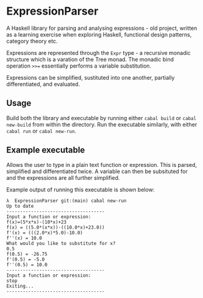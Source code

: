 # ExpressionParser
A Haskell library for parsing and analysing expressions - old project, written as a learning exercise when exploring Haskell, functional design patterns, category theory etc.

Expressions are represented through the `Expr` type - a recursive monadic structure which is a varation of the Tree monad. The monadic bind operation `>>=` essentially performs a variable substitution.

Expressions can be simplified, sustituted into one another, partially differentiated, and evaluated.

## Usage
Build both the library and executable by running either `cabal build` or `cabal new-build` from within the directory.
Run the executable similarly, with either `cabal run` or `cabal new-run`.

## Example executable
Allows the user to type in a plain text function or expression. This is parsed, simplified and differentiated twice. A variable can then be subsituted for and the expressions are all further simplified.

Example output of running this executable is shown below:
```
λ  ExpressionParser git:(main) cabal new-run  
Up to date
------------------------------------
Input a function or expression:
f(x)=(5*x*x)-(10*x)+23
f(x) = ((5.0*(x*x))-((10.0*x)+23.0))
f'(x) = (((2.0*x)*5.0)-10.0)
f''(x) = 10.0
What would you like to substitute for x?
0.5
f(0.5) = -26.75
f'(0.5) = -5.0
f''(0.5) = 10.0
------------------------------------
Input a function or expression:
stop
Exiting...
------------------------------------
```
